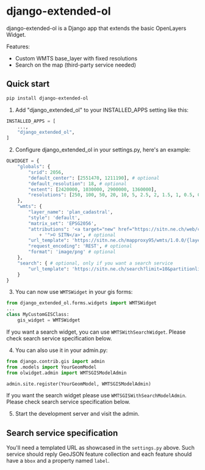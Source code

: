 # django-extended-ol

django-extended-ol is a Django app that extends the basic OpenLayers Widget.

Features:

* Custom WMTS base_layer with fixed resolutions
* Search on the map (third-party service needed)

## Quick start

```sh
pip install django-extended-ol
```

1. Add "django_extended_ol" to your INSTALLED_APPS setting like this:

```python
INSTALLED_APPS = [
    ...,
    "django_extended_ol",
]
```

2. Configure django_extended_ol in your settings.py, here's an example:

```python
OLWIDGET = {
    "globals": {
        "srid": 2056,
        "default_center": [2551470, 1211190], # optional
        "default_resolution": 18, # optional
        "extent": [2420000, 1030000, 2900000, 1360000],
        "resolutions": [250, 100, 50, 20, 10, 5, 2.5, 2, 1.5, 1, 0.5, 0.25, 0.125, 0.0625]
    },
    "wmts": {
        "layer_name": 'plan_cadastral',
        "style": 'default',
        "matrix_set": 'EPSG2056',
        "attributions": '<a target="new" href="https://sitn.ne.ch/web/conditions_utilisation/contrat_SITN_MO.htm'
            + '">© SITN</a>', # optional
        "url_template": 'https://sitn.ne.ch/mapproxy95/wmts/1.0.0/{layer}/{style}/{TileMatrixSet}/{TileMatrix}/{TileRow}/{TileCol}.png',
        "request_encoding": 'REST', # optional
        "format": 'image/png' # optional
    },
    "search": { # optional, only if you want a search service
        "url_template": 'https://sitn.ne.ch/search?limit=10&partitionlimit=2&interface=desktop&query={search_term}'
    }
}
```

3. You can now use `WMTSWidget` in your gis forms:

```python
from django_extended_ol.forms.widgets import WMTSWidget
...
class MyCustomGISClass:
    gis_widget = WMTSWidget
```

If you want a search widget, you can use `WMTSWithSearchWidget`. Please check search service specification below.

4. You can also use it in your admin.py:

```python
from django.contrib.gis import admin
from .models import YourGeomModel
from olwidget.admin import WMTSGISModelAdmin

admin.site.register(YourGeomModel, WMTSGISModelAdmin)
```

If you want the search widget please use `WMTSGISWithSearchModelAdmin`. Please check search service specification below.

5. Start the development server and visit the admin.


## Search service specification

You'll need a templated URL as showcased in the `settings.py` above.
Such service should reply GeoJSON feature collection and each feature should have a `bbox` and a property named `label`.
